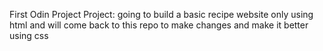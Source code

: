 First Odin Project Project: going to build a basic recipe website only using html and 
will come back to this repo to make changes and make it better using css
